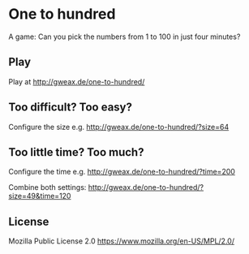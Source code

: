 # One to hundred

A game: Can you pick the numbers from 1 to 100 in just four minutes?

## Play

Play at http://gweax.de/one-to-hundred/

## Too difficult? Too easy?

Configure the size e.g. http://gweax.de/one-to-hundred/?size=64

## Too little time? Too much?

Configure the time e.g. http://gweax.de/one-to-hundred/?time=200

Combine both settings: http://gweax.de/one-to-hundred/?size=49&time=120

## License

Mozilla Public License 2.0 https://www.mozilla.org/en-US/MPL/2.0/

